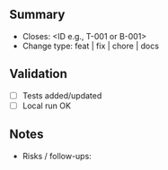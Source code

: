 ## Summary
- Closes: <ID e.g., T-001 or B-001>
- Change type: feat | fix | chore | docs

## Validation
- [ ] Tests added/updated
- [ ] Local run OK

## Notes
- Risks / follow-ups:
